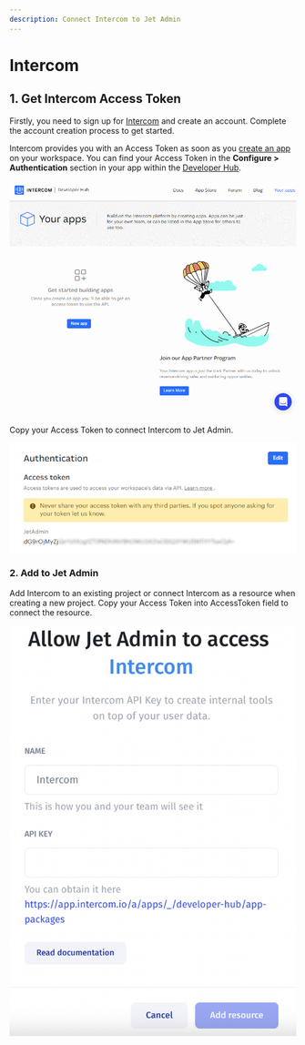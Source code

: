 ```yaml
---
description: Connect Intercom to Jet Admin
---
```


# Intercom

## 1. Get Intercom Access Token

Firstly, you need to sign up for [Intercom](https://www.intercom.com/) and create an account. Complete the account creation process to get started.

Intercom provides you with an Access Token as soon as you [create an app](https://app.intercom.com/a/developer-signup) on your workspace. You can find your Access Token in the **Configure > Authentication** section in your app within the [Developer Hub](https://app.intercom.io/a/apps/\_/developer-hub/app-packages).

![](<../../.gitbook/assets/GIF (130).gif>)

Copy your Access Token to connect Intercom to Jet Admin.

![](<../../.gitbook/assets/image (584).png>)

### 2. Add to Jet Admin

Add Intercom to an existing project or connect Intercom as a resource when creating a new project. Copy your Access Token into AccessToken field to connect the resource.&#x20;

![](<../../.gitbook/assets/image (833).png>)
